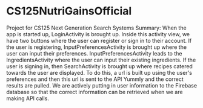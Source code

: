 # CS125NutriGainsOfficial
Project for CS125 Next Generation Search Systems
Summary:
  When the app is started up, LoginActivity is brought up.  Inside this activity view, we have two buttons 
  where the user can register or sign in to their account.  If the user is registering, InputPreferencesActivity
  is brought up where the user can input their preferences.  InputPreferencesActivity leads to the IngredientsActivity
  where the user can input their existing ingredients.  If the user is signing in, then SearchActivity is brought up
  where recipes catered towards the user are displayed.  To do this, a url is built up using the user's 
  preferences and then this url is sent to the API Yummly and the correct results are pulled.  We are actively putting in user 
  information to the Firebase database so that the correct information can be retrieved when we are making API calls.

